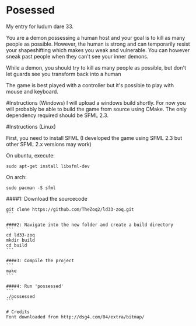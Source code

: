 # Posessed

My entry for ludum dare 33.

You are a demon possessing a human host and your goal is to kill as many people as possible. However, the human is strong and can temporarily resist your shapeshifting which makes you weak and vulnerable. You can however sneak past people when they can't see your inner demons.

While a demon, you should try to kill as many people as possible, but don't let guards see you transform back into a human


The game is best played with a controller but it's possible to play with mouse and keyboard. 

#Instructions (Windows)
I will upload a windows build shortly. For now you will probably be able to build the game from source using CMake. The only dependency required should be SFML 2.3.

#Instructions (Linux)

First, you need to install SFML (I developed the game using SFML 2.3 but other SFML 2.x versions may work)

On ubuntu, execute:
```
sudo apt-get install libsfml-dev
```

On arch:
```
sudo pacman -S sfml
```

####1: Download the sourcecode
````
git clone https://github.com/TheZoq2/ld33-zoq.git
```

####2: Navigate into the new folder and create a build directory
```
cd ld33-zoq
mkdir build
cd build
```

####3: Compile the project
```
make
```

####4: Run 'possessed'
```
./possessed
```

# Credits
Font downloaded from http://dsg4.com/04/extra/bitmap/

